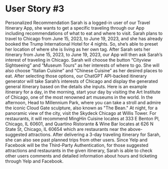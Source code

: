 # User Story #3
Personalized Recommendation
Sarah is a logged-in user of our Travel Itinerary App, she wants to get a specific traveling through our App including recommendations of what to eat and where to visit. 
Sarah plans to travel to Chicago from June 15, 2023, to June 19, 2023, and she has already booked the Trump International Hotel for 4 nights. So, she’s able to preset her location of where she is living as her own tag. After Sarah sets her itinerary from June 15, 2023, to June 19, 2023, our App will then ask Sarah’s interest of traveling in Chicago. Sarah will choose the button “Cityview Sightseeing” and “Museum Tours” as her interests of where to go. She will also choose “Italian Cuisine” and “Chinese Cuisine” as her desired places to eat. After selecting those options, our ChatGPT API-backed itinerary generator will take Sarah’s interests of Chicago and display the generated general itinerary based on the details she inputs. Here is an example itinerary for a day, in the morning, start your day by visiting the Art Institute of Chicago, one of the most renowned art museums in the world. In the afternoon, Head to Millennium Park, where you can take a stroll and admire the iconic Cloud Gate sculpture, also known as "The Bean." At night, for a panoramic view of the city, visit the Skydeck Chicago at Willis Tower. For restaurants, it will recommend MingHin Cuisine locates at 333 E Benton Pl, Chicago, IL 60601, and Quartino Ristorante & Wine Bar locates at 626 N State St, Chicago, IL 60654 which are restaurants near the above-suggested attractions. 
After delivering a 3-day traveling itinerary for Sarah, she can also see past planned trips from other users. Since Yelp and Facebook will be the Third-Party Authentication, for those suggested attractions and restaurants in the given itinerary, Sarah is able to check other users comments and detailed information about hours and ticketing through Yelp and Facebook.

